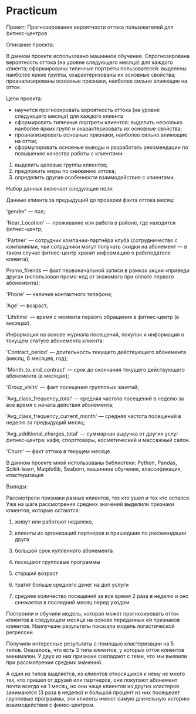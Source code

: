 # Practicum

Проект: Прогнозирование вероятности оттока пользователей для фитнес-центров

Описание проекта:

В данном проекте использовано машинное обучение. Спрогнозирована вероятность
оттока (на уровне следующего месяца) для каждого клиента; сформированы типичные
портреты пользователей: выделены наиболее яркие группы, охарактеризованы их
основные свойства; проанализированы основные признаки, наиболее сильно влияющие
на отток.


Цели проекта:
- научится прогнозировать вероятность оттока (на уровне следующего месяца) для каждого клиента
- сформировать типичные портреты клиентов: выделить несколько наиболее ярких групп и охарактеризовать их основные свойства;
- проанализировать основные признаки, наиболее сильно влияющие на отток;
- сформулировать основные выводы и разработать рекомендации по повышению качества работы с клиентами: 

1) выделить целевые группы клиентов; 
2) предложить меры по снижению оттока; 
3) определить другие особенности взаимодействия с клиентами.


Набор данных включает следующие поля:

Данные клиента за предыдущий до проверки факта оттока месяц:

'gender' — пол;

'Near_Location' — проживание или работа в районе, где находится фитнес-центр;

'Partner' — сотрудник компании-партнёра клуба (сотрудничество с компаниями, чьи сотрудники могут получать скидки на абонемент — в таком случае фитнес-центр хранит информацию о работодателе клиента);

Promo_friends — факт первоначальной записи в рамках акции «приведи друга» (использовал промо-код от знакомого при оплате первого абонемента);

'Phone' — наличие контактного телефона;

'Age' — возраст;

'Lifetime' — время с момента первого обращения в фитнес-центр (в месяцах).

Информация на основе журнала посещений, покупок и информация о текущем статусе абонемента клиента:

'Contract_period' — длительность текущего действующего абонемента (месяц, 6 месяцев, год);

'Month_to_end_contract' — срок до окончания текущего действующего абонемента (в месяцах);

'Group_visits' — факт посещения групповых занятий;

'Avg_class_frequency_total' — средняя частота посещений в неделю за все время с начала действия абонемента;

'Avg_class_frequency_current_month' — средняя частота посещений в неделю за предыдущий месяц;

'Avg_additional_charges_total' — суммарная выручка от других услуг фитнес-центра: кафе, спорттовары, косметический и массажный салон.

'Churn' — факт оттока в текущем месяце.


В данном проекте мной использованы библиотеки:
 Python, Pandas, Scikit-learn, Matplotlib, Seaborn, машинное обучение, классификация, кластеризация

Выводы:

Рассмотрели признаки разных клиентов, тех кто ушел и тех кто остался. Уже на шаге рассмотрения средних значений выделили признаки клиентов, которые остаются:

1) живут или работают недалеко,

2) клиенты из организаций партнеров и пришедшие по рекомендации друга

3) большой срок купленного абонемента

4) посещают групповые программы

5) старший возраст

6) тратят больше среднего денег на доп услуги

7) среднее количество посещений за все время 2 раза в неделю и оно снижается в последний месяц перед уходом.


Построили и обучили модель, которая может прогнозировать отток клиентов в следующем месяце на основе переданных ей признаков клиентов. Наилучшие результаты показала модель логистической регрессии.

Получили интересные результаты с помощью кластеризации на 5 типов. Оказалось, что есть 3 типа клиентов, у которых отток клиентов минимален. У двух из них признаки совпадают с теми, что мы выявили при рассмотрении средних значений.

А один из типов выдляется, из клиентов относящихся к нему не много тех, кто пришел от друзей или партнеров, они покупают абонемент почти всегда на 1 месяц, но они чаще клиентов из других кластеров занимаются (3 раза в неделю) и большой процент из них посещеает групповые программы, эти клиенты имеют самую длительную историю взаимодействия с финес-центром.
